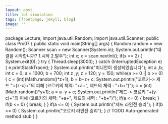 ```yaml
---
layout: post
title: lol simulation
tags: [frontpage, jekyll, blog]
image: ''
---
```


package Lecture;
import java.util.Random;
import java.util.Scanner;
public class Pro07 {
public static void main(String[] args) {
Random random = new Random();
Scanner scan = new Scanner(System.in);
System.out.println("대결을 시작합니까? 1.시작 2.탈주");
int x;
x = scan.nextInt();
if(x == 2)
{
System.exit(0);
}
try {
Thread.sleep(3000);
} catch (InterruptedException e) {
e.printStackTrace();
}
System.out.println("미니언이 생성되었습니다");
int a ,b;
int c = 0;
a = 1000;
b = 700;
int z ,y;
z = 120;
y = 150;
while(a >= 0 || b >= 0)
{
c = (int)(Math.random()*z+1);
b = b - z+ c;
System.out.println("코르키-> 제드 "+(z-c)+"의 피해 (코르키의 체력: "+a+", 제드의 체력 : "+b+")");
c = (int)(Math.random()*y+1);
a = a - y + c;
System.out.println("제드-> 코르키 "+(y-c)+"의 피해 (코르키의 체력: "+a+", 제드의 체력 : "+b+")");
if(a <= 0)
{
break;
}
if(b <= 0)
{
break;
}
}
if(a <= 0)
{
System.out.println("제드 라인전 승리");
}
if(b <= 0)
{
System.out.println("코르키 라인전 승리");
}
// TODO Auto-generated method stub
}
}